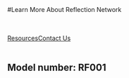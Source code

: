 <div class="product-cta" markdown="1">
#Learn More About Reflection Network

<br/><br/>
[Resources]({{#makeLink}}./resource.html?article_path=resources/resourcematerial/reflectionnetwork.md&menu_path=/{{/makeLink}})[Contact Us]({{#makeLink}}./productinquiries.html?article_path=./company/productinquiries.md&menu_path=/{{/makeLink}})
<br/><br/>
## Model number: RF001
</div>

